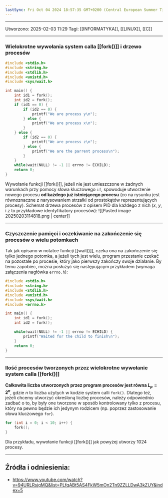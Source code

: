 ```yaml
---
lastSync: Fri Oct 04 2024 18:57:35 GMT+0200 (Central European Summer Time)
---
```


---
Utworzono: 2025-02-03 11:29
Tagi: [[INFORMATYKA]], [[LINUX]], [[C]]

---

### **Wielokrotne wywołania system calla [[fork()]] i drzewo procesów**
```c
#include <stdio.h>
#include <string.h>
#include <stdlib.h>
#include <unistd.h>
#include <sys/wait.h>

int main() {
	int id1 = fork();
	int id2 = fork();
	if (id1 == 0) {
		if (id2 == 0) {
			printf("We are process y\n");
		} else {
			printf("We are process x\n");
		}
	} else {
		if (id2 == 0) {
			printf("We are process z\n");
		} else {
			printf("We are the parrent process\n");
		}
	}
	while(wait(NULL) != -1 || errno != ECHILD);
	return 0;
}
```

Wywołanie funkcji [[fork()]], jeżeli nie jest umieszczone w żadnych warunkach przy pomocy słowa kluczowego `if`, spowoduje utworzenie nowego procesu **od każdego już istniejącego procesu** (co na rysunku jest równoznaczne z narysowaniem strzałki od prostokątów reprezentujących procesy). Schemat drzewa procesów z opisem PID dla każdego z nich ($x$, $y$, i $z$ to przykładowe identyfikatory procesów): ![[Pasted image 20250203114818.png | center]]

---
### **Czyszczenie pamięci i oczekiwanie na zakończenie się procesów o wielu  potomkach**
Tak jak opisano w notatce funkcji [[wait()]], czeka ona na zakończenie się tylko jednego potomka, a jeżeli tych jest wielu, program przestanie czekać na pozostałe po procesie, który jako pierwszy zakończy swoje działanie. By temu zapobiec, można posłużyć się następującym przykładem (wymaga załączenia nagłówka `errno.h`):

```c
#include <stdio.h>
#include <string.h>
#include <stdlib.h>
#include <unistd.h>
#include <sys/wait.h>
#include <errno.h>

int main() {
	int id1 = fork();
	int id2 = fork();

	while(wait(NULL) != -1 || errno != ECHILD) {
		printf("Waited for the child to finish\n");
	}
	return 0;
}
```

---
### **Ilość procesów tworzonych przez wielokrotne wywołanie system calla [[fork()]]**
**Całkowita liczba utworzonych przez program procesów jest równa $L_{p} = 2^n$**, gdzie $n$ to liczba użytych w kodzie system calli `fork()`. Dlatego też, jeżeli chcemy utworzyć określoną liczbę procesów, należy odpowiednio zadbać o to, by były one tworzone w sposób kontrolowany tylko z procesu, który na pewno będzie ich jedynym rodzicem (np. poprzez zastosowanie słowa kluczowego `for`).

```c
for (int i = 0; i < 10; i++) {
	fork();
}
```

Dla przykładu, wywołanie funkcji [[fork()]] jak powyżej utworzy 1024 procesy.

---
## Źródła i odniesienia:
- https://www.youtube.com/watch?v=94URLRsjqMQ&list=PLfqABt5AS4FkW5mOn2Tn9ZZLLDwA3kZUY&index=5